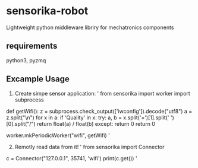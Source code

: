 # sensorika-robot
Lightweight python middleware libriry for mechatronics components

## requirements
python3, pyzmq

## Excample Usage
1) Create simpe sensor application:
'
from sensorika import worker
import subprocess

def getWifi():
    z = subprocess.check_output(['iwconfig']).decode("utf8")
    a = z.split("\n")
    for x in a:
        if 'Quality' in x:
            try:
                a, b = x.split('=')[1].split(' ')[0].split("/")
                return float(a) / float(b)
            except:
                return 0
    return 0

worker.mkPeriodicWorker("wifi", getWifi)
'

2) Remotly read data from it!
'
from sensorika import Connector

c = Connector("127.0.0.1", 35741, 'wifi')
print(c.get())
'